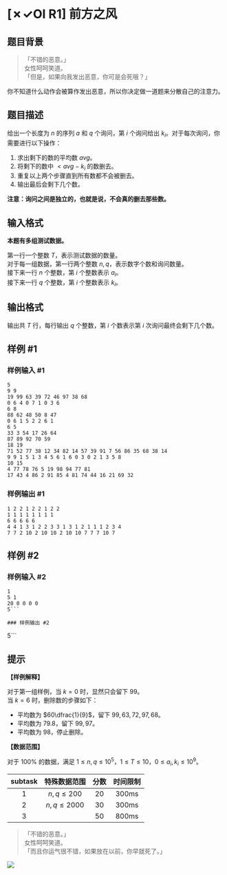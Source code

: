 # [✗✓OI R1] 前方之风

## 题目背景

>「不错的恶意。」  
> 女性呵呵笑道。  
>「但是，如果向我发出恶意，你可是会死哦？」

你不知道什么动作会被算作发出恶意，所以你决定做一道题来分散自己的注意力。

## 题目描述

给出一个长度为 $n$ 的序列 $a$ 和 $q$ 个询问，第 $i$ 个询问给出 $k_i$。对于每次询问，你需要进行以下操作：
1. 求出剩下的数的平均数 $\mathit{avg}$。
2. 将剩下的数中 $<\mathit{avg}-k_i$ 的数删去。
3. 重复以上两个步骤直到所有数都不会被删去。
4. 输出最后会剩下几个数。

**注意：询问之间是独立的，也就是说，不会真的删去那些数。**

## 输入格式

**本题有多组测试数据。**

第一行一个整数 $T$，表示测试数据的数量。  
对于每一组数据，第一行两个整数 $n,q$，表示数字个数和询问数量。  
接下来一行 $n$ 个整数，第 $i$ 个整数表示 $a_i$。  
接下来一行 $q$ 个整数，第 $i$ 个整数表示 $k_i$。

## 输出格式

输出共 $T$ 行，每行输出 $q$ 个整数，第 $i$ 个数表示第 $i$ 次询问最终会剩下几个数。

## 样例 #1

### 样例输入 #1
```
5
9 9
19 99 63 39 72 46 97 38 68 
0 6 4 0 7 1 0 3 6 
6 8
88 62 48 50 8 47 
0 6 1 5 2 2 6 1 
6 5
33 3 54 17 26 64 
87 89 92 70 59 
18 19
71 52 77 38 12 34 82 14 57 39 91 7 56 86 35 68 38 14 
9 9 1 5 1 3 4 5 6 1 6 0 3 0 2 1 3 5 8 
10 15
4 77 78 76 5 19 98 94 77 81 
17 43 4 86 2 91 85 4 81 74 44 16 21 69 32 
```

### 样例输出 #1

```
1 2 2 1 2 2 1 2 2
1 1 1 1 1 1 1 1
6 6 6 6 6
4 4 1 3 1 2 2 3 3 1 3 1 2 1 1 1 2 3 4
7 7 2 10 2 10 10 2 10 10 7 7 7 10 7
```

## 样例 #2

### 样例输入 #2
```
1
5 1
20 0 0 0 0
5```

### 样例输出 #2

```
5```

## 提示

**【样例解释】**

对于第一组样例，当 $k=0$ 时，显然只会留下 $99$。  
当 $k=6$ 时，删除数的步骤如下：
- 平均数为 $60\dfrac{1}{9}$，留下 $99,63,72,97,68$。
- 平均数为 $79.8$，留下 $99,97$。
- 平均数为 $98$，停止删除。

**【数据范围】**

对于 $100\%$ 的数据，满足 $1\leq n,q \le 10^5$，$1\le T \le 10$，$0 \le a_i,k_i \le 10^9$。

| subtask | 特殊数据范围 | 分数 |  时间限制
| :----------: | :----------: | :----------: |  :----------: |
| 1 | $n,q \le 200$ | 20 |   300ms 
| 2 | $n,q \le 2000$ | 30  | 300ms
| 3 |  | 50 | 800ms|

>「不错的恶意。」  
> 女性呵呵笑道。  
>「而且你运气很不错，如果放在以前，你早就死了。」

![](https://cdn.luogu.com.cn/upload/image_hosting/6icoj36r.png)
